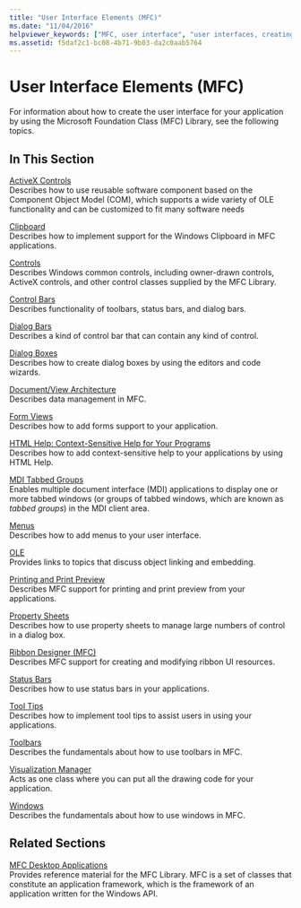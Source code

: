 ```yaml
---
title: "User Interface Elements (MFC)"
ms.date: "11/04/2016"
helpviewer_keywords: ["MFC, user interface", "user interfaces, creating", "user interfaces"]
ms.assetid: f5daf2c1-bc08-4b71-9b03-da2c0aab5764
---
```

# User Interface Elements (MFC)

For information about how to create the user interface for your application by using the Microsoft Foundation Class (MFC) Library, see the following topics.

## In This Section

[ActiveX Controls](../mfc/activex-controls.md)<br/>
Describes how to use reusable software component based on the Component Object Model (COM), which supports a wide variety of OLE functionality and can be customized to fit many software needs

[Clipboard](../mfc/clipboard.md)<br/>
Describes how to implement support for the Windows Clipboard in MFC applications.

[Controls](../mfc/controls-mfc.md)<br/>
Describes Windows common controls, including owner-drawn controls, ActiveX controls, and other control classes supplied by the MFC Library.

[Control Bars](../mfc/control-bars.md)<br/>
Describes functionality of toolbars, status bars, and dialog bars.

[Dialog Bars](../mfc/dialog-bars.md)<br/>
Describes a kind of control bar that can contain any kind of control.

[Dialog Boxes](../mfc/dialog-boxes.md)<br/>
Describes how to create dialog boxes by using the editors and code wizards.

[Document/View Architecture](../mfc/document-view-architecture.md)<br/>
Describes data management in MFC.

[Form Views](../mfc/form-views-mfc.md)<br/>
Describes how to add forms support to your application.

[HTML Help: Context-Sensitive Help for Your Programs](../mfc/html-help-context-sensitive-help-for-your-programs.md)<br/>
Describes how to add context-sensitive help to your applications by using HTML Help.

[MDI Tabbed Groups](../mfc/mdi-tabbed-groups.md)<br/>
Enables multiple document interface (MDI) applications to display one or more tabbed windows (or groups of tabbed windows, which are known as *tabbed groups*) in the MDI client area.

[Menus](../mfc/menus-mfc.md)<br/>
Describes how to add menus to your user interface.

[OLE](../mfc/ole-mfc.md)<br/>
Provides links to topics that discuss object linking and embedding.

[Printing and Print Preview](../mfc/printing-and-print-preview.md)<br/>
Describes MFC support for printing and print preview from your applications.

[Property Sheets](../mfc/property-sheets-mfc.md)<br/>
Describes how to use property sheets to manage large numbers of control in a dialog box.

[Ribbon Designer (MFC)](../mfc/ribbon-designer-mfc.md)<br/>
Describes MFC support for creating and modifying ribbon UI resources.

[Status Bars](../mfc/status-bars.md)<br/>
Describes how to use status bars in your applications.

[Tool Tips](../mfc/tool-tips.md)<br/>
Describes how to implement tool tips to assist users in using your applications.

[Toolbars](../mfc/toolbars.md)<br/>
Describes the fundamentals about how to use toolbars in MFC.

[Visualization Manager](../mfc/visualization-manager.md)<br/>
Acts as one class where you can put all the drawing code for your application.

[Windows](../mfc/windows.md)<br/>
Describes the fundamentals about how to use windows in MFC.

## Related Sections

[MFC Desktop Applications](../mfc/mfc-desktop-applications.md)<br/>
Provides reference material for the MFC Library. MFC is a set of classes that constitute an application framework, which is the framework of an application written for the Windows API.

